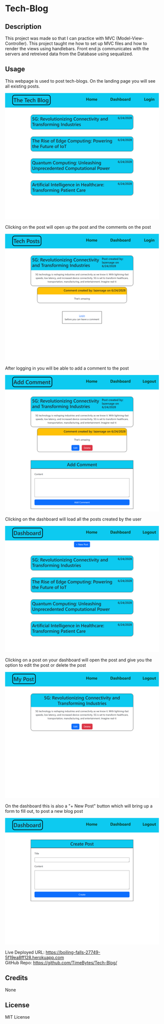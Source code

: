 # Tech-Blog

## Description

This project was made so that I can practice with MVC (Model-View-Controller). This project taught me how to set up MVC files and how to render the views using handlebars.
Front end js communicates with the servers and retreived data from the Database using sequalized.

## Usage

This webpage is used to post tech-blogs. On the landing page you will see all existing posts.

![screenshot of home screen](./public/images/screenshot-homepage.png)

Clicking on the post will open up the post and the comments on the post

![screenshot of home screen](./public/images/screenshot-posts.png)

After logging in you will be able to add a comment to the post

![screenshot of home screen](./public/images/screenshot-add-comment.png)

Clicking on the dashboard will load all the posts created by the user

![screenshot of home screen](./public/images/screenshot-dashboard.png)

Clicking on a post on your dashboard will open the post and give you the option to edit the post or delete the post

![screenshot of home screen](./public/images/screenshot-posts-edit-delete.png)

On the dashboard this is also a "+ New Post" button which will bring up a form to fill out, to post a new blog post

![screenshot of home screen](./public/images/screenshot-create-post.png)

Live Deployed URL: https://boiling-falls-27749-5f19ea8ff128.herokuapp.com  
GitHub Repo: https://github.com/TimeBytes/Tech-Blog/

## Credits

None

## License

MIT License

